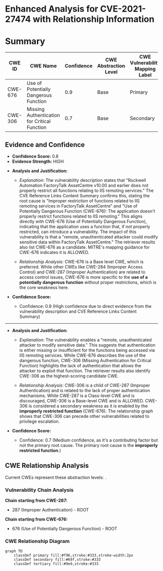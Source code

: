 # Enhanced Analysis for CVE-2021-27474 with Relationship Information

# Summary
| CWE ID | CWE Name | Confidence | CWE Abstraction Level | CWE Vulnerability Mapping Label | CWE-Vulnerability Mapping Notes |
|---|---|---|---|---|---|
| CWE-676 | Use of Potentially Dangerous Function | 0.9 | Base | Primary | Allowed |
| CWE-306 | Missing Authentication for Critical Function | 0.7 | Base | Secondary | Allowed |

## Evidence and Confidence

*   **Confidence Score:** 0.8
*   **Evidence Strength:** HIGH

- **Analysis and Justification:**  
  - *Explanation:* The vulnerability description states that "Rockwell Automation FactoryTalk AssetCentre v10.00 and earlier does not properly restrict all functions relating to IIS remoting services." The CVE Reference Links Content Summary confirms this, stating the root cause is "Improper restriction of functions related to IIS remoting services in FactoryTalk AssetCentre" and "Use of Potentially Dangerous Function (CWE-676): The application doesn't properly restrict functions related to IIS remoting." This aligns directly with CWE-676 (Use of Potentially Dangerous Function), indicating that the application uses a function that, if not properly restricted, can introduce a vulnerability. The impact of this vulnerability is that a "remote, unauthenticated attacker could modify sensitive data within FactoryTalk AssetCentre." The retriever results also list CWE-676 as a candidate. MITRE's mapping guidance for CWE-676 indicates it is ALLOWED.

  - *Relationship Analysis:* CWE-676 is a Base level CWE, which is preferred. While other CWEs like CWE-284 (Improper Access Control) and CWE-287 (Improper Authentication) are related to access control issues, CWE-676 is more specific to the **use of a potentially dangerous function** without proper restrictions, which is the core weakness here.

- **Confidence Score:**  
  - Confidence: 0.9 (High confidence due to direct evidence from the vulnerability description and CVE Reference Links Content Summary)

---

- **Analysis and Justification:**  
  - *Explanation:* The vulnerability enables a "remote, unauthenticated attacker to modify sensitive data." This suggests that authentication is either missing or insufficient for the functions being accessed via IIS remoting services. While CWE-676 describes the use of the dangerous function, CWE-306 (Missing Authentication for Critical Function) highlights the lack of authentication that allows the attacker to exploit that function. The retriever results also identify CWE-306 as the highest-scoring candidate CWE.

  - *Relationship Analysis:* CWE-306 is a child of CWE-287 (Improper Authentication) and is related to the lack of proper authentication mechanisms. While CWE-287 is a Class-level CWE and is discouraged, CWE-306 is a Base-level CWE and is ALLOWED. CWE-306 is considered a secondary weakness as it is enabled by the **improperly restricted function** (CWE-676). The relationship graph shows that CWE-306 can precede other vulnerabilities related to privilege escalation.

- **Confidence Score:**  
  - Confidence: 0.7 (Medium confidence, as it's a contributing factor but not the primary root cause. The primary root cause is the **improperly restricted function**.)


## CWE Relationship Analysis

Current CWEs represent these abstraction levels: .


### Vulnerability Chain Analysis

**Chain starting from CWE-287:**
- 287 (Improper Authentication) - ROOT


**Chain starting from CWE-676:**
- 676 (Use of Potentially Dangerous Function) - ROOT



### CWE Relationship Diagram

```mermaid
graph TD
    classDef primary fill:#f96,stroke:#333,stroke-width:2px
    classDef secondary fill:#69f,stroke:#333
    classDef tertiary fill:#9e9,stroke:#333
```
